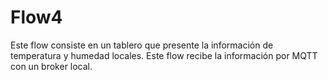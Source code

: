 # Flow4
Este flow consiste en un tablero que presente la información de temperatura y humedad locales. Este flow recibe la información por MQTT con un broker local.
